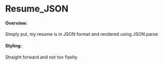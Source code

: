 # Resume_JSON

<h4>Overview:</h4>
Simply put, my resume is in JSON format and rendered using JSON.parse
<br>
<h4>Styling:</h4>
Straight forward and not too flashy
